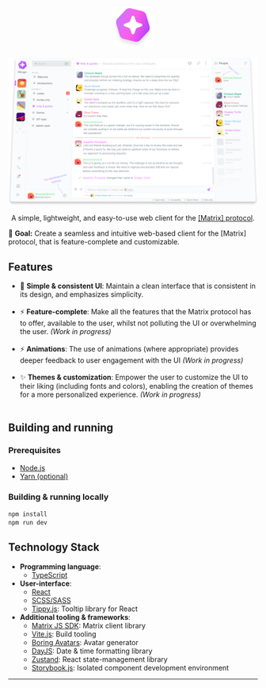 <div align="center">
  <img width="80" alt="Mirage's logo" src="./public/new-logo.svg" />
  <br />
  <br />
  <img alt="User-interface preview" src="./github/preview.png" />
  <p>A simple, lightweight, and easy-to-use web client for the <a href="https://matrix.org">[Matrix] protocol</a>.</p>
</div>

🎯 **Goal:** Create a seamless and intuitive web-based client for the \[Matrix\] protocol, that is feature-complete and customizable.

## Features

- 📐 **Simple & consistent UI**: Maintain a clean interface that is consistent in its design, and emphasizes simplicity.<br /><br />
- ⚡ **Feature-complete**: Make all the features that the Matrix protocol has to offer, available to the user, whilst not polluting the UI or overwhelming the user. _(Work in progress)_<br /><br />
- ⚡ **Animations**: The use of animations (where appropriate) provides deeper feedback to user engagement with the UI _(Work in progress)_<br /><br />
- ✨ **Themes & customization**: Empower the user to customize the UI to their liking (including fonts and colors), enabling the creation of themes for a more personalized experience. _(Work in progress)_<br /><br />

## Building and running

### Prerequisites

- [Node.js](https://nodejs.org/en)
- [Yarn (optional)](https://yarnpkg.com/)

### Building & running locally

```bash
npm install
npm run dev
```

## Technology Stack

- **Programming language**:
  - [TypeScript](https://www.typescriptlang.org/)
- **User-interface**:
  - [React](https://reactjs.org/)
  - [SCSS/SASS](https://sass-lang.com/)
  - [Tippy.js](https://atomiks.github.io/tippyjs/): Tooltip library for React
- **Additional tooling & frameworks**:
  - [Matrix JS SDK](https://github.com/matrix-org/matrix-js-sdk): Matrix client library
  - [Vite.js](https://vitejs.dev/): Build tooling
  - [Boring Avatars](https://github.com/boringdesigners/boring-avatars): Avatar generator
  - [DayJS](https://day.js.org/): Date & time formatting library
  - [Zustand](https://github.com/pmndrs/zustand): React state-management library
  - [Storybook.js](https://storybook.js.org/): Isolated component development environment

<hr />
